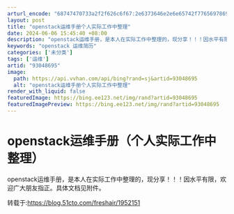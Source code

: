 ```yaml
---
arturl_encode: "68747470733a2f2f626c6f67:2e6373646e2e6e65742f77656978696e5f3333373131363431:2f61727469636c652f64657461696c732f3933303438363935"
layout: post
title: "openstack运维手册个人实际工作中整理"
date: 2024-06-06 15:45:40 +08:00
description: "openstack运维手册，是本人在实际工作中整理的，现分享！！！因水平有限，欢迎广大朋友指正。具体"
keywords: "openstack 运维简历"
categories: ['未分类']
tags: ['运维']
artid: "93048695"
image:
  path: https://api.vvhan.com/api/bing?rand=sj&artid=93048695
  alt: "openstack运维手册个人实际工作中整理"
render_with_liquid: false
featuredImage: https://bing.ee123.net/img/rand?artid=93048695
featuredImagePreview: https://bing.ee123.net/img/rand?artid=93048695
---
```


# openstack运维手册（个人实际工作中整理）

openstack运维手册，是本人在实际工作中整理的，现分享！！！因水平有限，欢迎广大朋友指正。具体文档见附件。

转载于:https://blog.51cto.com/freshair/1952151